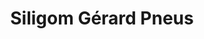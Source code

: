 ---
title: "Siligom Gérard Pneus"
url: /saint-maximin-la-sainte-baume/siligom-gerard-pneus/
shop: pneus
---